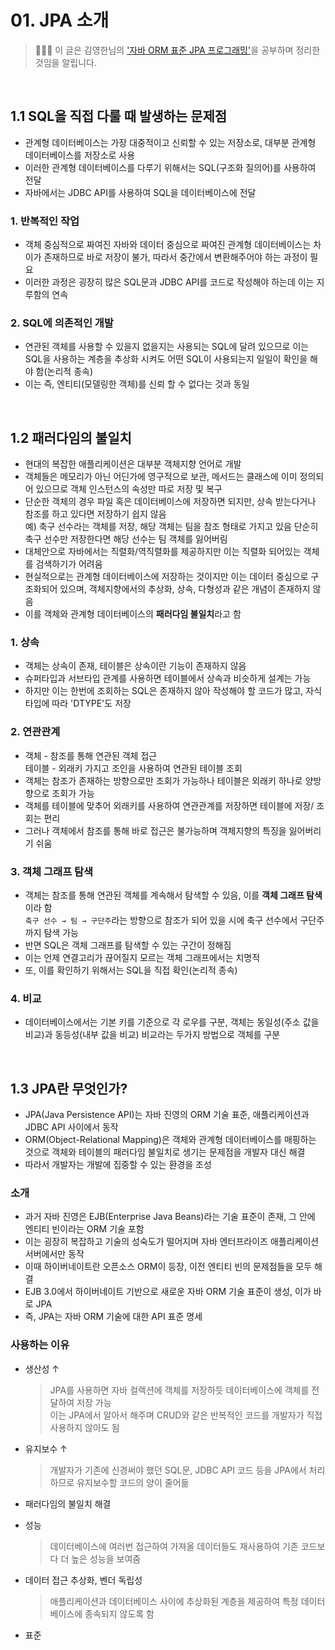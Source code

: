 # 01. JPA 소개

> 👩🏼‍🚀 이 글은 김영한님의 ['자바 ORM 표준 JPA 프로그래밍'](https://www.inflearn.com/course/ORM-JPA-Basic)을 공부하며 정리한 것임을 알립니다.

<br>

## 1.1 SQL을 직접 다룰 때 발생하는 문제점

* 관계형 데이터베이스는 가장 대중적이고 신뢰할 수 있는 저장소로, 대부분 관계형 데이터베이스를 저장소로 사용
* 이러한 관계형 데이터베이스를 다루기 위해서는 SQL(구조화 질의어)를 사용하여 전달
* 자바에서는 JDBC API를 사용하여 SQL을 데이터베이스에 전달

### 1. 반복적인 작업

* 객체 중심적으로 짜여진 자바와 데이터 중심으로 짜여진 관계형 데이터베이스는 차이가 존재하므로 바로 저장이 불가, 따라서 중간에서 변환해주어야 하는 과정이 필요
* 이러한 과정은 굉장히 많은 SQL문과 JDBC API를 코드로 작성해야 하는데 이는 지루함의 연속

### 2. SQL에 의존적인 개발

* 연관된 객체를 사용할 수 있을지 없을지는 사용되는 SQL에 달려 있으므로 이는 SQL을 사용하는 계층을 추상화 시켜도 어떤 SQL이 사용되는지 일일이 확인을 해야 함(논리적 종속)
* 이는 즉, 엔티티(모델링한 객체)를 신뢰 할 수 없다는 것과 동일

<br>

## 1.2 패러다임의 불일치

* 현대의 복잡한 애플리케이션은 대부분 객체지향 언어로 개발
* 객체들은 메모리가 아닌 어딘가에 영구적으로 보관, 메서드는 클래스에 이미 정의되어 있으므로 객체 인스턴스의 속성만 따로 저장 및 복구
* 단순한 객체의 경우 파일 혹은 데이터베이스에 저장하면 되지만, 상속 받는다거나 참조를 하고 있다면 저장하기 쉽지 않음  
  예) 축구 선수라는 객체를 저장, 해당 객체는 팀을 참조 형태로 가지고 있음
  단순히 축구 선수만 저장한다면 해당 선수는 팀 객체를 잃어버림
* 대체안으로 자바에서는 직렬화/역직렬화를 제공하지만 이는 직렬화 되어있는 객체를 검색하기가 어려움
* 현실적으로는 관계형 데이터베이스에 저장하는 것이지만 이는 데이터 중심으로 구조화되어 있으며, 객체지향에서의 추상화, 상속, 다형성과 같은 개념이 존재하지 않음
* 이를 객체와 관계형 데이터베이스의 **패러다임 불일치**라고 함

### 1. 상속

* 객체는 상속이 존재, 테이블은 상속이란 기능이 존재하지 않음
* 슈퍼타입과 서브타입 관계를 사용하면 테이블에서 상속과 비슷하게 설계는 가능
* 하지만 이는 한번에 조회하는 SQL은 존재하지 않아 작성해야 할 코드가 많고, 자식 타입에 따라 'DTYPE'도 저장

### 2. 연관관계

* 객체 - 참조를 통해 연관된 객체 접근  
  테이블 - 외래키 가지고 조인을 사용하여 연관된 테이블 조회
* 객체는 참조가 존재하는 방향으로만 조회가 가능하나 테이블은 외래키 하나로 양방향으로 조회가 가능
* 객체를 테이블에 맞추어 외래키를 사용하여 연관관계를 저장하면 테이블에 저장/ 조회는 편리
* 그러나 객체에서 참조를 통해 바로 접근은 불가능하며 객체지향의 특징을 잃어버리기 쉬움

### 3. 객체 그래프 탐색

* 객체는 참조를 통해 연관된 객체를 계속해서 탐색할 수 있음, 이를 **객체 그래프 탐색**이라 함  
  `축구 선수 → 팀 → 구단주`라는 방향으로 참조가 되어 있을 시에 축구 선수에서 구단주까지 탐색 가능
* 반면 SQL은 객체 그래프를 탐색할 수 있는 구간이 정해짐
* 이는 언제 연결고리가 끊어질지 모르는 객체 그래프에서는 치명적
* 또, 이를 확인하기 위해서는 SQL을 직접 확인(논리적 종속)

### 4. 비교

* 데이터베이스에서는 기본 키를 기준으로 각 로우를 구분, 객체는 동일성(주소 값을 비교)과 동등성(내부 값을 비교) 비교라는 두가지 방법으로 객체를 구분

<br>

## 1.3 JPA란 무엇인가?

* JPA(Java Persistence API)는 자바 진영의 ORM 기술 표준, 애플리케이션과 JDBC API 사이에서 동작
* ORM(Object-Relational Mapping)은 객체와 관계형 데이터베이스를 매핑하는 것으로 객체와 테이블의 패러다임 불일치로 생기는 문제점을 개발자 대신 해결
* 따라서 개발자는 개발에 집중할 수 있는 환경을 조성

### 소개

* 과거 자바 진영은 EJB(Enterprise Java Beans)라는 기술 표준이 존재, 그 안에 엔티티 빈이라는 ORM 기술 포함
* 이는 굉장히 복잡하고 기술의 성숙도가 떨어지며 자바 엔터프라이즈 애플리케이션 서버에서만 동작
* 이때 하이버네이트란 오픈소스 ORM이 등장, 이전 엔티티 빈의 문제점들을 모두 해결
* EJB 3.0에서 하이버네이트 기반으로 새로운 자바 ORM 기술 표준이 생성, 이가 바로 JPA
* 즉, JPA는 자바 ORM 기술에 대한 API 표준 명세

### 사용하는 이유

* 생산성 ↑

  > JPA를 사용하면 자바 컬렉션에 객체를 저장하듯 데이터베이스에 객체를 전달하여 저장 가능  
  > 이는 JPA에서 알아서 해주며 CRUD와 같은 반복적인 코드를 개발자가 직접 사용하지 않아도 됨

* 유지보수 ↑

  > 개발자가 기존에 신경써야 했던 SQL문, JDBC API 코드 등을 JPA에서 처리하므로 유지보수할 코드의 양이 줄어듦

* 패러다임의 불일치 해결

* 성능

  > 데이터베이스에 여러번 접근하여 가져올 데이터들도 재사용하여 기존 코드보다 더 높은 성능을 보여줌

* 데이터 접근 추상화, 벤더 독립성

  > 애플리케이션과 데이터베이스 사이에 추상화된 계층을 제공하여 특정 데이터베이스에 종속되지 않도록 함

* 표준